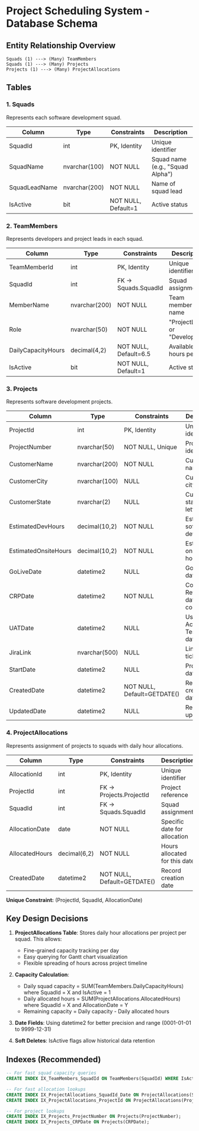 # Project Scheduling System - Database Schema

## Entity Relationship Overview

```
Squads (1) ---> (Many) TeamMembers
Squads (1) ---> (Many) Projects
Projects (1) ---> (Many) ProjectAllocations
```

## Tables

### 1. Squads
Represents each software development squad.

| Column | Type | Constraints | Description |
|--------|------|-------------|-------------|
| SquadId | int | PK, Identity | Unique identifier |
| SquadName | nvarchar(100) | NOT NULL | Squad name (e.g., "Squad Alpha") |
| SquadLeadName | nvarchar(200) | NOT NULL | Name of squad lead |
| IsActive | bit | NOT NULL, Default=1 | Active status |

### 2. TeamMembers
Represents developers and project leads in each squad.

| Column | Type | Constraints | Description |
|--------|------|-------------|-------------|
| TeamMemberId | int | PK, Identity | Unique identifier |
| SquadId | int | FK -> Squads.SquadId | Squad assignment |
| MemberName | nvarchar(200) | NOT NULL | Team member name |
| Role | nvarchar(50) | NOT NULL | "ProjectLead" or "Developer" |
| DailyCapacityHours | decimal(4,2) | NOT NULL, Default=6.5 | Available hours per day |
| IsActive | bit | NOT NULL, Default=1 | Active status |

### 3. Projects
Represents software development projects.

| Column | Type | Constraints | Description |
|--------|------|-------------|-------------|
| ProjectId | int | PK, Identity | Unique identifier |
| ProjectNumber | nvarchar(50) | NOT NULL, Unique | Project identifier |
| CustomerName | nvarchar(200) | NOT NULL | Customer name |
| CustomerCity | nvarchar(100) | NULL | Customer city |
| CustomerState | nvarchar(2) | NULL | Customer state (2-letter code) |
| EstimatedDevHours | decimal(10,2) | NOT NULL | Estimated software dev hours |
| EstimatedOnsiteHours | decimal(10,2) | NOT NULL | Estimated onsite hours |
| GoLiveDate | datetime2 | NULL | Go-live date |
| CRPDate | datetime2 | NOT NULL | Code Review/CRP date (code complete) |
| UATDate | datetime2 | NULL | User Acceptance Testing date |
| JiraLink | nvarchar(500) | NULL | Link to Jira ticket |
| StartDate | datetime2 | NULL | Project start date |
| CreatedDate | datetime2 | NOT NULL, Default=GETDATE() | Record creation date |
| UpdatedDate | datetime2 | NULL | Record last update date |

### 4. ProjectAllocations
Represents assignment of projects to squads with daily hour allocations.

| Column | Type | Constraints | Description |
|--------|------|-------------|-------------|
| AllocationId | int | PK, Identity | Unique identifier |
| ProjectId | int | FK -> Projects.ProjectId | Project reference |
| SquadId | int | FK -> Squads.SquadId | Squad assignment |
| AllocationDate | date | NOT NULL | Specific date for allocation |
| AllocatedHours | decimal(6,2) | NOT NULL | Hours allocated for this date |
| CreatedDate | datetime2 | NOT NULL, Default=GETDATE() | Record creation date |

**Unique Constraint:** (ProjectId, SquadId, AllocationDate)

## Key Design Decisions

1. **ProjectAllocations Table**: Stores daily hour allocations per project per squad. This allows:
   - Fine-grained capacity tracking per day
   - Easy querying for Gantt chart visualization
   - Flexible spreading of hours across project timeline

2. **Capacity Calculation**:
   - Daily squad capacity = SUM(TeamMembers.DailyCapacityHours) where SquadId = X and IsActive = 1
   - Daily allocated hours = SUM(ProjectAllocations.AllocatedHours) where SquadId = X and AllocationDate = Y
   - Remaining capacity = Daily capacity - Daily allocated hours

3. **Date Fields**: Using datetime2 for better precision and range (0001-01-01 to 9999-12-31)

4. **Soft Deletes**: IsActive flags allow historical data retention

## Indexes (Recommended)

```sql
-- For fast squad capacity queries
CREATE INDEX IX_TeamMembers_SquadId ON TeamMembers(SquadId) WHERE IsActive = 1;

-- For fast allocation lookups
CREATE INDEX IX_ProjectAllocations_SquadId_Date ON ProjectAllocations(SquadId, AllocationDate);
CREATE INDEX IX_ProjectAllocations_ProjectId ON ProjectAllocations(ProjectId);

-- For project lookups
CREATE INDEX IX_Projects_ProjectNumber ON Projects(ProjectNumber);
CREATE INDEX IX_Projects_CRPDate ON Projects(CRPDate);
```

